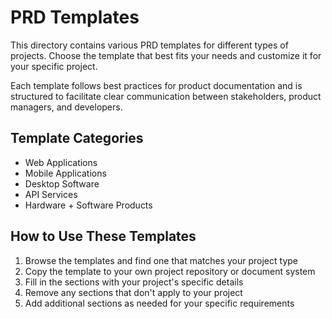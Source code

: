 # PRD Templates

This directory contains various PRD templates for different types of projects. Choose the template that best fits your needs and customize it for your specific project.

Each template follows best practices for product documentation and is structured to facilitate clear communication between stakeholders, product managers, and developers.

## Template Categories

- Web Applications
- Mobile Applications
- Desktop Software
- API Services
- Hardware + Software Products

## How to Use These Templates

1. Browse the templates and find one that matches your project type
2. Copy the template to your own project repository or document system
3. Fill in the sections with your project's specific details
4. Remove any sections that don't apply to your project
5. Add additional sections as needed for your specific requirements

